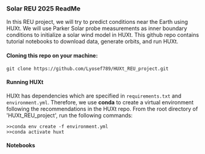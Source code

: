 ### Solar REU 2025 ReadMe

In this REU project, we will try to predict conditions near the Earth using HUXt. We will use Parker Solar probe measurements as inner boundary conditions to initialize a solar wind model in HUXt. 
This github repo contains tutorial notebooks to download data, generate orbits, and run HUXt. 

#### Cloning this repo on your machine:
```
git clone https://github.com/Lyosef789/HUXt_REU_project.git
```

#### Running HUXt
HUXt has dependencies which are specified in `requirements.txt` and `environment.yml`. Therefore, we use **conda** to create a virtual environment following the recommendations in the HUXt repo. From the root directory of 'HUXt_REU_project', run the following commands:

```
>>conda env create -f environment.yml
>>conda activate huxt
```

#### Notebooks
